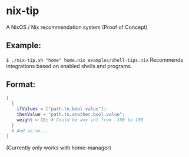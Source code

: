 # nix-tip
A NixOS / Nix recommendation system (Proof of Concept)

## Example:

`$ ./nix-tip.sh "home" home.nix examples/shell-tips.nix`
Recommends integrations based on enabled shells and programs.

## Format:

```nix
[
  {
    ifValues = ["path.to.bool.value"];
    thenValue = "path.to.another.bool.value";
    weight = 10; # Could be any int from -100 to 100
  }
  # And so on...
]
```

(Currently only works with home-manager)

